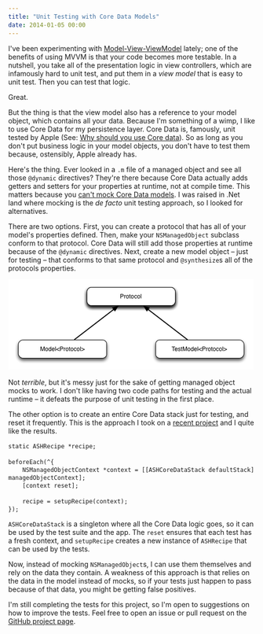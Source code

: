 ```yaml
---
title: "Unit Testing with Core Data Models"
date: 2014-01-05 00:00
---
```


<import><p>I've been experimenting with <a href="https://github.com/ReactiveCocoa/ReactiveViewModel#model-view-viewmodel">Model-View-ViewModel</a> lately; one of the benefits of using MVVM is that your code becomes more testable. In a nutshell, you take all of the presentation logic in view controllers, which are infamously hard to unit test, and put them in a <em>view model</em> that is easy to unit test. Then you can test that logic. </p>

<p>Great. </p>

<p>But the thing is that the view model also has a reference to your model object, which contains all your data. Because I'm something of a wimp, I like to use Core Data for my persistence layer. Core Data is, famously, unit tested by Apple (See: <a href="https://developer.apple.com/library/mac/documentation/cocoa/conceptual/coredata/articles/cdTechnologyOverview.html">Why should you use Core data</a>). So as long as you don't put business logic in your model objects, you don't have to test them because, ostensibly, Apple already has. </p>

<p>Here's the thing. Ever looked in a <code>.m</code> file of a managed object and see all those <code>@dynamic</code> directives? They're there because Core Data actually adds getters and setters for your properties at runtime, not at compile time. This matters because you <a href="http://stackoverflow.com/questions/1876568/ocmock-with-core-data-dynamic-properties-problem">can't mock Core Data models</a>. I was raised in .Net land where mocking is the <em>de facto</em> unit testing approach, so I looked for alternatives. </p>

<p>There are two options. First, you can create a protocol that has all of your model's properties defined. Then, make your <code>NSManagedObject</code> subclass conform to that protocol. Core Data will still add those properties at runtime because of the <code>@dynamic</code> directives. Next, create a new model object – just for testing – that conforms to that same protocol and <code>@synthesize</code>s all of the protocols properties. </p>
<img src="/img/import/blog/unit-testing-with-core-data-models/010D82037DB646D8B46A97F8692BAB16.png" class="img-responsive"><p>Not <em>terrible</em>, but it's messy just for the sake of getting managed object mocks to work. I don't like having two code paths for testing and the actual runtime – it defeats the purpose of unit testing in the first place. </p>

<p>The other option is to create an entire Core Data stack just for testing, and reset it frequently. This is the approach I took on a <a href="http://ashfurrow.com/blog/c-41">recent project</a> and I quite like the results. </p>

<pre><code>static ASHRecipe *recipe;

beforeEach(^{
    NSManagedObjectContext *context = [[ASHCoreDataStack defaultStack] managedObjectContext];
    [context reset];

    recipe = setupRecipe(context);
});
</code></pre>

<p><code>ASHCoreDataStack</code> is a singleton where all the Core Data logic goes, so it can be used by the test suite and the app. The <code>reset</code> ensures that each test has a fresh context, and <code>setupRecipe</code> creates a new instance of <code>ASHRecipe</code> that can be used by the tests. </p>

<p>Now, instead of mocking <code>NSManagedObject</code>s, I can use them themselves and rely on the data they contain. A weakness of this approach is that relies on the data in the model instead of mocks, so if your tests just happen to pass because of that data, you might be getting false positives. </p>

<p>I'm still completing the tests for this project, so I'm open to suggestions on how to improve the tests. Feel free to open an issue or pull request on the <a href="https://github.com/AshFurrow/C-41">GitHub project page</a>. </p></import>

<!-- more -->

